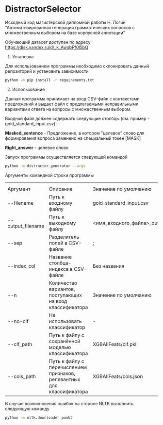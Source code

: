 # DistractorSelector

Исходный код магистерской дипломной работы Н. Логин "Автоматизированная генерация грамматических вопросов с множественным выбором на базе корпусной аннотации"

Обучающий датасет доступен по адресу https://disk.yandex.ru/d/_k_AwobPf0l5bQ

1. Установка

Для использованием программы необходимо склонировать данный репозиторий и установить зависимости

```bash
python -m pip install -r requirements.txt
```

2. Использование

Данная программа принимает на вход СSV-файл с контекстами предложений и выдает файл с предлагаемыми неправильными вариантами ответа на вопросы с множественным выбором.

Входной файл должен содержать следующие столбцы (см. пример - gold_standard_input.csv):

<b>Masked_sentence</b> - Предложение, в котором "целевое" слово для формирования вопроса заменено на специальный токен [MASK]

<b>Right_answer</b> - целевое слово

Запуск программы осуществляется следующей командой
```bash
python -m distractor_generator --args
```

Аргументы командной строки программы

<table>
    <th>
        <tr>
            <td>Аргумент</td>
            <td>Описание</td>
            <td>Значение по умолчанию</td>
        </tr>
    </th>
    <tr>
        <td>--filename</td>
        <td>Путь к входному файлу</td>
        <td>gold_standard_input.csv</td>
    </tr>
    <tr>
        <td>--output_filename</td>
        <td>Путь к выходному файлу</td>
        <td><имя_входного_файла>_output.csv</td>
    </tr>
    <tr>
        <td>--sep</td>
        <td>Разделитель полей в CSV-файле</td>
        <td>;</td>
    </tr>
    <tr>
        <td>--index_col</td>
        <td>Название столбца-индекса в CSV-файле</td>
        <td>Без названия</td>
    </tr>
    <tr>
        <td>--n</td>
        <td>Количество вариантов, поступающих на вход классификатора</td>
        <td>Значение по умолчанию</td>
    </tr>
    <tr>
        <td>--no-clf</td>
        <td>Не использовать классификатор</td>
        <td> - </td>
    </tr>
    <tr>
        <td>--clf_path</td>
        <td>Путь к файлу с сохранённой моделью классификатора</td>
        <td>XGBAllFeats/clf.pkl</td>
    </tr>
    <tr>
        <td>--cols_path</td>
        <td>Путь к файлу с перечислением признаков, релевантных для классификатора</td>
        <td>XGBAllFeats/cols.json</td>
    </tr>
</table>

В случае возникновения ошибок на стороне NLTK выполнить следующую команду

```bash
python -m nltk.downloader punkt
```